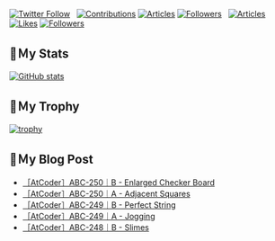 [![Twitter Follow](https://img.shields.io/twitter/follow/hyperdb?label=twitter&logo=twitter&style=plastic)](https://twitter.com/hyperdb)
&nbsp;
[![Contributions](https://badgen.org/img/qiita/hyperdb/contributions?style=plastic)](https://qiita.com/hyperdb)
[![Articles](https://badgen.org/img/qiita/hyperdb/articles?style=plastic)](https://qiita.com/hyperdb)
[![Followers](https://badgen.org/img/qiita/hyperdb/followers?style=plastic)](https://qiita.com/hyperdb)
&nbsp;
[![Articles](https://badgen.org/img/zenn/hyperdb/articles)](https://zenn.dev/hyperdb)
[![Likes](https://badgen.org/img/zenn/hyperdb/likes?style=plastic)](https://zenn.dev/hyperdb)
[![Followers](https://badgen.org/img/zenn/hyperdb/followers?style=plastic)](https://zenn.dev/hyperdb)

## 🔖Ｍy Stats

[![GitHub stats](https://github-readme-stats-eight-theta.vercel.app/api?username=hyperdb&theme=radical&count_private=true&show_icons=true)](https://github.com/anuraghazra/github-readme-stats)

## 🔖Ｍy Trophy

[![trophy](https://github-profile-trophy.vercel.app/?username=hyperdb&theme=onedark)](https://github.com/ryo-ma/github-profile-trophy)

## 🔖Ｍy Blog Post

<!-- BLOG-POST-LIST:START -->
- [［AtCoder］ABC-250｜B - Enlarged Checker Board](https://zenn.dev/hyperdb/articles/de32278828344a)
- [［AtCoder］ABC-250｜A - Adjacent Squares](https://zenn.dev/hyperdb/articles/3aa1cd8fc54066)
- [［AtCoder］ABC-249｜B - Perfect String](https://zenn.dev/hyperdb/articles/50d65bc1d83fa0)
- [［AtCoder］ABC-249｜A - Jogging](https://zenn.dev/hyperdb/articles/0354639afecd99)
- [［AtCoder］ABC-248｜B - Slimes](https://zenn.dev/hyperdb/articles/c796166b475fbc)
<!-- BLOG-POST-LIST:END -->
